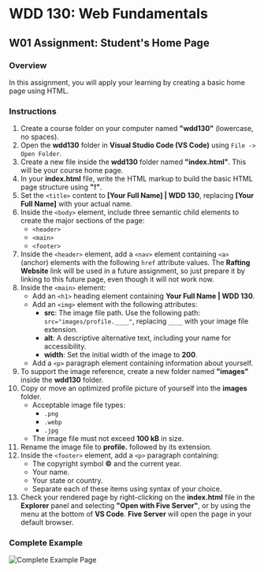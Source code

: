 # WDD 130: Web Fundamentals  

## W01 Assignment: Student's Home Page  

### Overview  
In this assignment, you will apply your learning by creating a basic home page using HTML.  

### Instructions  

1. Create a course folder on your computer named **"wdd130"** (lowercase, no spaces).  
2. Open the **wdd130** folder in **Visual Studio Code (VS Code)** using `File -> Open Folder`.  
3. Create a new file inside the **wdd130** folder named **"index.html"**. This will be your course home page.  
4. In your **index.html** file, write the HTML markup to build the basic HTML page structure using **"!"**.  
5. Set the `<title>` content to **[Your Full Name] | WDD 130**, replacing **[Your Full Name]** with your actual name.  
6. Inside the `<body>` element, include three semantic child elements to create the major sections of the page:  
   - `<header>`  
   - `<main>`  
   - `<footer>`  
7. Inside the `<header>` element, add a `<nav>` element containing `<a>` (anchor) elements with the following `href` attribute values. The **Rafting Website** link will be used in a future assignment, so just prepare it by linking to this future page, even though it will not work now.  
8. Inside the `<main>` element:  
   - Add an `<h1>` heading element containing **Your Full Name | WDD 130**.  
   - Add an `<img>` element with the following attributes:  
     - **src**: The image file path. Use the following path: `src="images/profile.____"`, replacing `____` with your image file extension.  
     - **alt**: A descriptive alternative text, including your name for accessibility.  
     - **width**: Set the initial width of the image to **200**.  
   - Add a `<p>` paragraph element containing information about yourself.  
9. To support the image reference, create a new folder named **"images"** inside the **wdd130** folder.  
10. Copy or move an optimized profile picture of yourself into the **images** folder.  
    - Acceptable image file types:  
      - `.png`  
      - `.webp`  
      - `.jpg`  
    - The image file must not exceed **100 kB** in size.  
11. Rename the image file to **profile.** followed by its extension.  
12. Inside the `<footer>` element, add a `<p>` paragraph containing:  
    - The copyright symbol **©** and the current year.  
    - Your name.  
    - Your state or country.  
    - Separate each of these items using syntax of your choice.  
13. Check your rendered page by right-clicking on the **index.html** file in the **Explorer** panel and selecting **"Open with Five Server"**, or by using the menu at the bottom of **VS Code**. **Five Server** will open the page in your default browser.  

### Complete Example  
![Complete Example Page](images/2025-03-08%20101850.png)  
